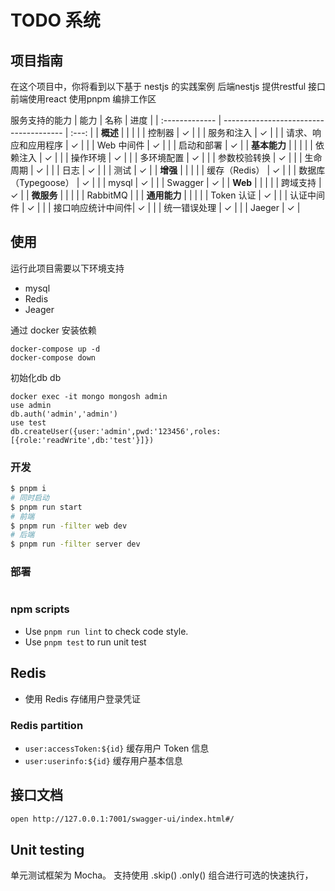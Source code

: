 # TODO 系统

## 项目指南
在这个项目中，你将看到以下基于 nestjs 的实践案例 
后端nestjs 提供restful 接口
前端使用react
使用pnpm 编排工作区

服务支持的能力
| 能力       | 名称                                   | 进度  |
| :------------- | -------------------------------------- | :---: |
| **概述**   |                                        |       |
|                | 控制器                             |   ✓   |
|                | 服务和注入                 |   ✓   |
|                | 请求、响应和应用程序     |   ✓   |
|                | Web 中间件                         |   ✓   |
|                | 启动和部署                       |   ✓   |
| **基本能力**   |                                   |       |
|                | 依赖注入                   |   ✓   |
|                | 操作环境                  |   ✓   |
|                | 多环境配置                                             |   ✓   |
|                | 参数校验转换          |   ✓   |
|                | 生命周期                             |   ✓   |
|                | 日志                                 |   ✓   |
|                | 测试                                   |   ✓   |
| **增强**       |                                     |       |
|                | 缓存（Redis）                          |   ✓   |
|                | 数据库（Typegoose）                      |   ✓   |
|                | mysql                                |   ✓   |
|                | Swagger                                |   ✓   |
| **Web**    |                                         |       |
|                |      跨域支持                               |   ✓   |
| **微服务**     |                                         |       |
|                | RabbitMQ                               |      |
| **通用能力**   |                                         |       |
|                | Token 认证                  |   ✓   |
|                | 认证中间件             |   ✓   |
|                | 接口响应统计中间件|   ✓   |
|                | 统一错误处理                  |   ✓   |
|                | Jaeger                                   |   ✓   |




## 使用

运行此项目需要以下环境支持
- mysql
- Redis
- Jeager

通过 docker 安装依赖
```
docker-compose up -d
docker-compose down
```

初始化db db
```
docker exec -it mongo mongosh admin
use admin
db.auth('admin','admin')
use test
db.createUser({user:'admin',pwd:'123456',roles:[{role:'readWrite',db:'test'}]})

```

### 开发

```bash
$ pnpm i
# 同时启动
$ pnpm run start
# 前端
$ pnpm run -filter web dev 
# 后端
$ pnpm run -filter server dev 
```

### 部署
```

```

### npm scripts
* Use `pnpm run lint` to check code style.
* Use `pnpm test` to run unit test

## Redis
- 使用 Redis 存储用户登录凭证

### Redis partition

- `user:accessToken:${id}` 缓存用户 Token 信息
- `user:userinfo:${id}` 缓存用户基本信息


## 接口文档
```bash
open http://127.0.0.1:7001/swagger-ui/index.html#/
```


## Unit testing
单元测试框架为 Mocha。
支持使用 .skip() .only() 组合进行可选的快速执行，